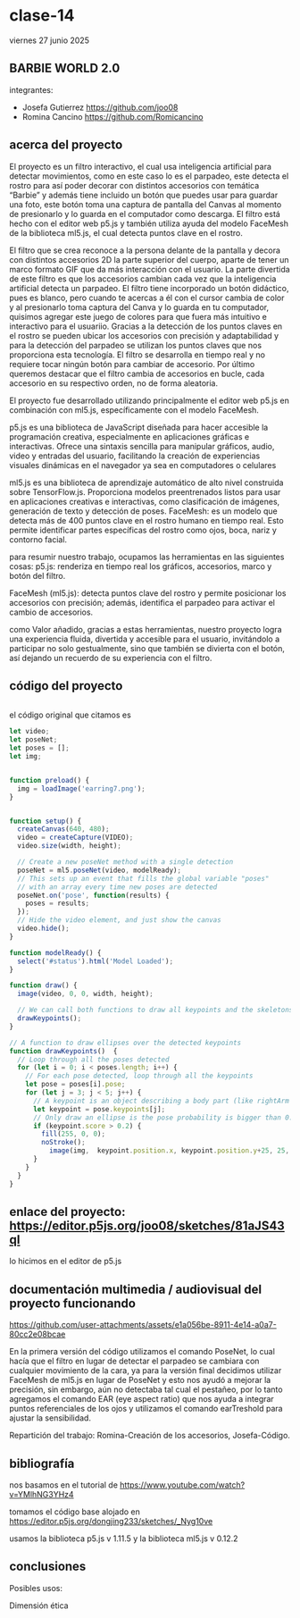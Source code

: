 # clase-14
viernes 27 junio 2025

## BARBIE WORLD 2.0

integrantes:

* Josefa Gutierrez <https://github.com/joo08>
* Romina Cancino <https://github.com/Romicancino>

## acerca del proyecto

El proyecto es un filtro interactivo, el cual usa inteligencia artificial para detectar movimientos, como en este caso lo es el parpadeo, este detecta el rostro para así poder decorar con distintos accesorios con temática “Barbie” y además tiene incluido un botón que puedes usar para guardar una foto, este botón toma una captura de pantalla del Canvas al momento de presionarlo y lo guarda en el computador como descarga. El filtro está hecho con el editor web p5.js y también utiliza ayuda del modelo FaceMesh de la biblioteca ml5.js, el cual detecta puntos clave en el rostro.

El filtro que se crea reconoce a la persona delante de la pantalla y decora con distintos accesorios 2D la parte superior del cuerpo, aparte de tener un marco formato GIF que da más interacción con el usuario. La parte divertida de este filtro es que los accesorios cambian cada vez que la inteligencia artificial detecta un parpadeo. El filtro tiene incorporado un botón didáctico, pues es blanco, pero cuando te acercas a él con el cursor cambia de color y al presionarlo toma captura del Canva y lo guarda en tu computador, quisimos agregar este juego de colores para que fuera más intuitivo e interactivo para el usuariio. Gracias a la detección de los puntos claves en el rostro se pueden ubicar los accesorios con precisión y adaptabilidad y para la detección del parpadeo se utilizan los puntos claves que nos proporciona esta tecnología. El filtro se desarrolla en tiempo real y no requiere tocar ningún botón para cambiar de accesorio. Por último queremos destacar que el filtro cambia de accesorios en bucle, cada accesorio en su respectivo orden, no de forma aleatoria.

El proyecto fue desarrollado utilizando principalmente el editor web p5.js en combinación con ml5.js, específicamente con el modelo FaceMesh. 

p5.js es una biblioteca de JavaScript diseñada para hacer accesible la programación creativa, especialmente en aplicaciones gráficas e interactivas. Ofrece una sintaxis sencilla para manipular gráficos, audio, video y entradas del usuario, facilitando la creación de experiencias visuales dinámicas en el navegador ya sea en computadores o celulares

ml5.js es una biblioteca de aprendizaje automático de alto nivel construida sobre TensorFlow.js. Proporciona modelos preentrenados listos para usar en aplicaciones creativas e interactivas, como clasificación de imágenes, generación de texto y detección de poses.
FaceMesh: es un modelo que detecta más de 400 puntos clave en el rostro humano en tiempo real. Esto permite identificar partes específicas del rostro como ojos, boca, nariz y contorno facial.

para resumir nuestro trabajo, ocupamos las herramientas en las siguientes cosas: 
p5.js: renderiza en tiempo real los gráficos, accesorios, marco y botón del filtro.

FaceMesh (ml5.js): detecta puntos clave del rostro y permite posicionar los accesorios con precisión; además, identifica el parpadeo para activar el cambio de accesorios.

como Valor añadido, gracias a estas herramientas, nuestro proyecto logra una experiencia fluida, divertida y accesible para el usuario, invitándolo a participar no solo gestualmente, sino que también se divierta con el botón, así dejando un recuerdo de su experiencia con el filtro.

## código del proyecto

```javascript

```

el código original que citamos es

```javascript
let video;
let poseNet;
let poses = [];
let img;


function preload() {
  img = loadImage('earring7.png');
}


function setup() {
  createCanvas(640, 480);
  video = createCapture(VIDEO);
  video.size(width, height);

  // Create a new poseNet method with a single detection
  poseNet = ml5.poseNet(video, modelReady);
  // This sets up an event that fills the global variable "poses"
  // with an array every time new poses are detected
  poseNet.on('pose', function(results) {
    poses = results;
  });
  // Hide the video element, and just show the canvas
  video.hide();
}

function modelReady() {
  select('#status').html('Model Loaded');
}

function draw() {
  image(video, 0, 0, width, height);

  // We can call both functions to draw all keypoints and the skeletons
  drawKeypoints();
}

// A function to draw ellipses over the detected keypoints
function drawKeypoints()  {
  // Loop through all the poses detected
  for (let i = 0; i < poses.length; i++) {
    // For each pose detected, loop through all the keypoints
    let pose = poses[i].pose;
    for (let j = 3; j < 5; j++) {
      // A keypoint is an object describing a body part (like rightArm or leftShoulder)
      let keypoint = pose.keypoints[j];
      // Only draw an ellipse is the pose probability is bigger than 0.2
      if (keypoint.score > 0.2) {
        fill(255, 0, 0);
        noStroke();
          image(img,  keypoint.position.x, keypoint.position.y+25, 25, 25);
      }
    }
  }
}
```

## enlace del proyecto: https://editor.p5js.org/joo08/sketches/81aJS43qI

lo hicimos en el editor de p5.js

## documentación multimedia / audiovisual del proyecto funcionando

https://github.com/user-attachments/assets/e1a056be-8911-4e14-a0a7-80cc2e08bcae

En la primera versión del código utilizamos el comando PoseNet, lo cual hacía que el filtro en lugar de detectar el parpadeo se cambiara con cualquier movimiento de la cara, ya para la versión final decidimos utilizar FaceMesh de ml5.js en lugar de PoseNet y esto nos ayudó a mejorar la precisión, sin embargo, aún no detectaba tal cual el pestañeo, por lo tanto agregamos el comando EAR (eye aspect ratio) que nos ayuda a integrar puntos referenciales de los ojos y utilizamos el comando earTreshold para ajustar la sensibilidad. 

Repartición del trabajo: Romina-Creación de los accesorios, Josefa-Código.

## bibliografía

nos basamos en el tutorial de https://www.youtube.com/watch?v=YMlhNG3YHz4 

tomamos el código base alojado en https://editor.p5js.org/dongjing233/sketches/_Nyg10ve 

usamos la biblioteca p5.js v 1.11.5 y la biblioteca ml5.js v 0.12.2

## conclusiones



Posibles usos:



Dimensión ética



